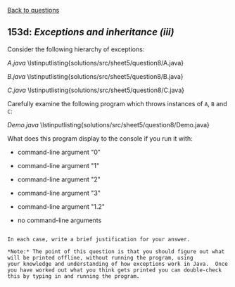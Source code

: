 [Back to questions](../README.md)

## 153d: *Exceptions and inheritance (iii)*

Consider the following hierarchy of exceptions:


*A.java*
\lstinputlisting{solutions/src/sheet5/question8/A.java}


*B.java*
\lstinputlisting{solutions/src/sheet5/question8/B.java}


*C.java*
\lstinputlisting{solutions/src/sheet5/question8/C.java}

Carefully examine the following program which throws instances of `A`, `B` and `C`:


*Demo.java*
\lstinputlisting{solutions/src/sheet5/question8/Demo.java}

What does this program display to the console if you run it with:



* command-line argument "0"

* command-line argument "1"

* command-line argument "2"

* command-line argument "3"

* command-line argument "1.2"

* no command-line arguments

```

In each case, write a brief justification for your answer.

*Note:* The point of this question is that you should figure out what will be printed offline, without running the program, using
your knowledge and understanding of how exceptions work in Java.  Once you have worked out what you think gets printed you can double-check
this by typing in and running the program.

